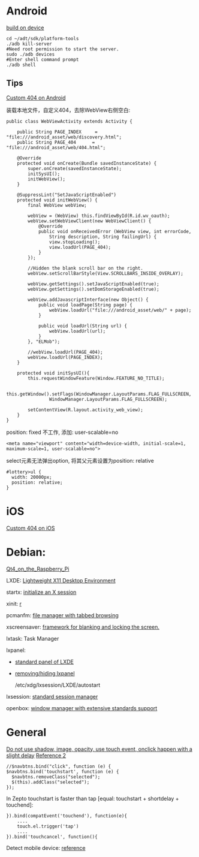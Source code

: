 Android
====
[build on device](http://developer.android.com/tools/building/building-eclipse.html)

    cd ~/adt/sdk/platform-tools
    ./adb kill-server
    #Need root permission to start the server.
    sudo ./adb devices
    #Enter shell command prompt
    ./adb shell

Tips
----
[Custom 404 on Android](http://stackoverflow.com/questions/4101331/editing-or-creating-a-custom-web-page-not-available)

装载本地文件，自定义404，去除WebView右侧空白:

    public class WebViewActivity extends Activity {
    
        public String PAGE_INDEX     = "file:///android_asset/web/discovery.html";
        public String PAGE_404 		= "file:///android_asset/web/404.html"; 
    
        @Override
        protected void onCreate(Bundle savedInstanceState) {
            super.onCreate(savedInstanceState);
            initSysUI();
            initWebView();
        }
    
        @SuppressLint("SetJavaScriptEnabled")
        protected void initWebView() {  
            final WebView webView;
    
            webView = (WebView) this.findViewById(R.id.wv_oauth);
            webView.setWebViewClient(new WebViewClient() {
                @Override
                public void onReceivedError (WebView view, int errorCode,
                    String description, String failingUrl) {
                    view.stopLoading();
                    view.loadUrl(PAGE_404);
                }
            });
            
            //Hidden the blank scroll bar on the right.
            webView.setScrollBarStyle(View.SCROLLBARS_INSIDE_OVERLAY);
    
            webView.getSettings().setJavaScriptEnabled(true);
            webView.getSettings().setDomStorageEnabled(true);
    
            webView.addJavascriptInterface(new Object() {
            	public void loadPage(String page) {
            		webView.loadUrl("file:///android_asset/web/" + page);
            	}
    
                public void loadUrl(String url) {
                    webView.loadUrl(url);
                }
            }, "ELMob");
    
            //webView.loadUrl(PAGE_404);
            webView.loadUrl(PAGE_INDEX);
        }
    
        protected void initSysUI(){
            this.requestWindowFeature(Window.FEATURE_NO_TITLE);
    
            this.getWindow().setFlags(WindowManager.LayoutParams.FLAG_FULLSCREEN,  
                    WindowManager.LayoutParams.FLAG_FULLSCREEN);
    
            setContentView(R.layout.activity_web_view);
        }
    }

position: fixed 不工作, 添加: user-scalable=no

    <meta name="viewport" content="width=device-width, initial-scale=1, maximum-scale=1, user-scalable=no">

select元素无法弹出option, 将其父元素设置为position: relative

    #lottery>ul {
      width: 20000px;
      position: relative;
    }




iOS
====

[Custom 404 on iOS](http://stackoverflow.com/questions/4497120/how-to-find-the-404-error-when-i-am-uisng-a-webview-based-application-and-the-se)



Debian:
====

[Qt4_on_the_Raspberry_Pi](http://qt-project.org/wiki/apt-get_Qt4_on_the_Raspberry_Pi)

LXDE: [Lightweight X11 Desktop Environment](http://lxde.org/)

startx: [initialize an X session](http://www.x.org/archive/X11R6.8.1/doc/startx.1.html)

xinit: [r](http://www.x.org/archive/X11R6.8.1/doc/xinit.1.html)

pcmanfm: [file manager with tabbed browsing](https://wiki.archlinux.org/index.php/PCManFM)

xscreensaver: [framework for blanking and locking the screen.](http://en.wikipedia.org/wiki/XScreenSaver)

lxtask: Task Manager

lxpanel: 
- [standard panel of LXDE](http://wiki.lxde.org/en/LXPanel)
- [removing/hiding lxpanel](http://forums.linuxmint.com/viewtopic.php?f=175&t=82194)

    /etc/xdg/lxsession/LXDE/autostart

lxsession: [standard session manager](http://wiki.lxde.org/en/LXSession)

openbox: [window manager with extensive standards support](http://zh.wikipedia.org/zh-cn/Openbox)



General
====

[Do not use shadow, image, opacity, use touch event, onclick happen with a slight delay](http://mir.aculo.us/2010/06/04/making-an-ipad-html5-app-making-it-really-fast/) [Reference 2](https://developer.mozilla.org/en-US/docs/DOM/Touch_events)

    //$navbtns.bind("click", function (e) {
    $navbtns.bind('touchstart', function (e) {
      $navbtns.removeClass("selected");
      $(this).addClass("selected");
    });

In Zepto touchstart is faster than tap [equal: touchstart + shortdelay + touchend]:

    }).bind(compatEvent('touchend'), function(e){
        ....
        touch.el.trigger('tap')
        ....
    }).bind('touchcancel', function(){

Detect mobile device: [reference](http://stackoverflow.com/questions/11381673/javascript-solution-to-detect-mobile-browser)

    
